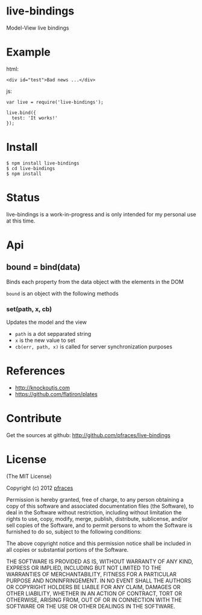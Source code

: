 # live-bindings

Model-View live bindings

# Example

html:

    <div id="test">Bad news ...</div>

js:

    var live = require('live-bindings');

    live.bind({
      test: 'It works!'
    });

# Install

    $ npm install live-bindings
    $ cd live-bindings
    $ npm install

# Status

live-bindings is a work-in-progress and is only intended for my personal use at
this time. 

# Api

## bound = bind(data)

Binds each property from the data object with the elements in the DOM

`bound` is an object with the following methods

### set(path, x, cb)

Updates the model and the view

*   `path` is a dot sepparated string
*   `x` is the new value to set
*   `cb(err, path, x)` is called for server synchronization purposes

# References

*   http://knockoutjs.com
*   https://github.com/flatiron/plates

# Contribute

Get the sources at github: http://github.com/pfraces/live-bindings

# License

(The MIT License)

Copyright (c) 2012 [pfraces](http://github.com/pfraces)

Permission is hereby granted, free of charge, to any person obtaining a copy of
this software and associated documentation files (the Software), to deal in
the Software without restriction, including without limitation the rights to
use, copy, modify, merge, publish, distribute, sublicense, and/or sell copies
of the Software, and to permit persons to whom the Software is furnished to do
so, subject to the following conditions:

The above copyright notice and this permission notice shall be included in all
copies or substantial portions of the Software.

THE SOFTWARE IS PROVIDED AS IS, WITHOUT WARRANTY OF ANY KIND, EXPRESS OR
IMPLIED, INCLUDING BUT NOT LIMITED TO THE WARRANTIES OF MERCHANTABILITY,
FITNESS FOR A PARTICULAR PURPOSE AND NONINFRINGEMENT. IN NO EVENT SHALL THE
AUTHORS OR COPYRIGHT HOLDERS BE LIABLE FOR ANY CLAIM, DAMAGES OR OTHER
LIABILITY, WHETHER IN AN ACTION OF CONTRACT, TORT OR OTHERWISE, ARISING FROM,
OUT OF OR IN CONNECTION WITH THE SOFTWARE OR THE USE OR OTHER DEALINGS IN THE
SOFTWARE.
